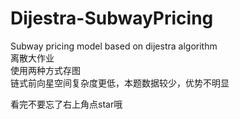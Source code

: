 # Dijestra-SubwayPricing
Subway pricing model based on dijestra algorithm  
离散大作业  
使用两种方式存图  
链式前向星空间复杂度更低，本题数据较少，优势不明显  

看完不要忘了右上角点star哦
